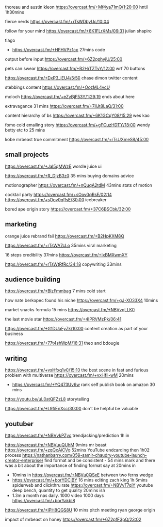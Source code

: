 

thoreau and austin kleon https://overcast.fm/+Mf4ya71mQ/1:20:00 hntil 1h30mins

fierce nerds https://overcast.fm/+rTsWDbyUc/10:04

follow for your mind https://overcast.fm/+6K1FLrXMs/06:31 julian shapiro

tiago
- https://overcast.fm/+HFHVPz1co 27mins code

output before input https://overcast.fm/+6Z2pphyiU/25:00 

pets can swear https://overcast.fm/+B2HrTZTvY/12:00 wrf 70 buttons

https://overcast.fm/+DxP3_iEU4/5:50 chase dimon twitter content

stebbings content https://overcast.fm/+OozML4vcU

moloch https://overcast.fm/+eZyBjF53Y/1:29:19 ends about here

extravagance 31 mins https://overcast.fm/+7IlJt8LaQ/31:00



content hierarchy of bs https://overcast.fm/+6K1GCqY08/15:29 wes kao

fomo cold emailing story https://overcast.fm/+gFCuzHDTY/18:00 wendy betty etc to 25 mins

kobe mrbeast true commitment https://overcast.fm/+rTsUXmeS8/45:00

## small projects

https://overcast.fm/+JaI5qMWzE wordle juice ui

https://overcast.fm/+R_DjzB3z0 35 mins buying domains advice 

motionographer https://overcast.fm/+nQuqA2tdM 43mins stats of motion

cocktail party
https://overcast.fm/+sOov0qRsE/02:14
https://overcast.fm/+sOov0qRsE/30:00 icebreaker

bored ape origin story https://overcast.fm/+37C6BSCbk/32:00

## marketing

orange juice rebrand fail https://overcast.fm/+B2HpKXM8Q

https://overcast.fm/+rTsWA7cLo 35mins viral marketing

16 steps credibility 37mins https://overcast.fm/+IxBMXwmXY 

https://overcast.fm/+rTsWtRfRc/34:18 copywriting 33mins 



## audience building

https://overcast.fm/+BlzFmmbag 7 mins cold start


how nate berkopec found his niche https://overcast.fm/+gJ-XO33X4 10mins


market snacks formula 15 mins https://overcast.fm/+NBVvqLLK0 

the last movie star https://overcast.fm/+4IPRVMzPk/06:41


https://overcast.fm/+G1DUaFyZk/10:00 content creation as part of your business 


https://overcast.fm/+77t4shWpM/16:31 theo and bdougie

## writing

https://overcast.fm/+vxHfxq1v0/15:10 the best scene in fast and furious
problem with multiverse https://overcast.fm/+vxHfil-wM 20mins

- https://overcast.fm/+YQ473Uv6w rank self publish book on amazon 30 mins




https://youtu.be/uL0atQFZzL8 storytelling


https://overcast.fm/+L9fiEnXsc/30:00 don't be helpful be valuable




## youtuber

https://overcast.fm/+NBVvkPZyc trendjacking/prediction 1h in


https://overcast.fm/+NBVuuQUhM 9mins mr beast
https://overcast.fm/+zqQxAiCVo 52mins YouTube endcarding then 1h02 process
https://nathanbarry.com/059-samir-chaudry-youtube-launch-creator-enterprise/ find format  and be consistent - 54 mins mark and there was a bit about the importance of finding format say at 20mins in
- 10mins in https://overcast.fm/+NBVu0QSxE between two ferns wedge
- https://overcast.fm/+borYDCiBY 16 mins editing zach king  1h 5mins spiderweb and clickthru rate
https://overcast.fm/+NBVvT7qiY youtube deep bench, quantity to get quality 20mins ish
- 1.3m a month nas daily. 1000 video 1000 days https://overcast.fm/+borYakbl8

https://overcast.fm/+IPH8QGS8U 10 mins pitch meeting ryan george origin


impact of mrbeast on honey https://overcast.fm/+6Z2pfF3pQ/23:02